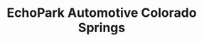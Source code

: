 ---
title: "EchoPark Automotive Colorado Springs"
url: /colorado-springs/echopark-automotive-colorado-springs/
shop: car
---